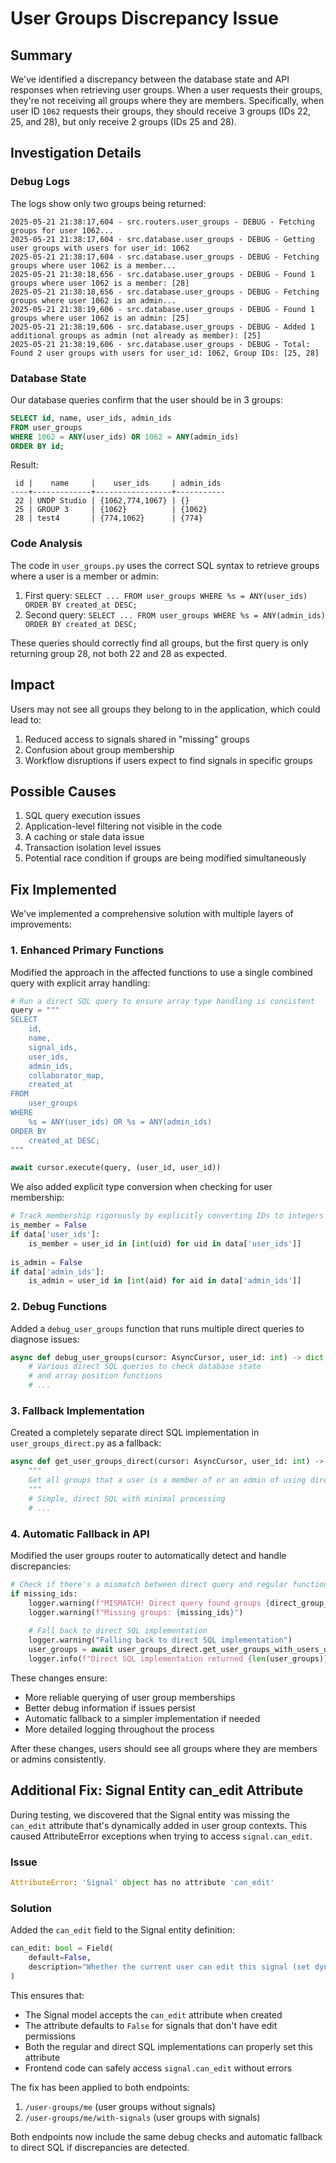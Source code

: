 # User Groups Discrepancy Issue

## Summary

We've identified a discrepancy between the database state and API responses when retrieving user groups. When a user requests their groups, they're not receiving all groups where they are members. Specifically, when user ID `1062` requests their groups, they should receive 3 groups (IDs 22, 25, and 28), but only receive 2 groups (IDs 25 and 28).

## Investigation Details

### Debug Logs

The logs show only two groups being returned:

```
2025-05-21 21:38:17,604 - src.routers.user_groups - DEBUG - Fetching groups for user 1062...
2025-05-21 21:38:17,604 - src.database.user_groups - DEBUG - Getting user groups with users for user_id: 1062
2025-05-21 21:38:17,604 - src.database.user_groups - DEBUG - Fetching groups where user 1062 is a member...
2025-05-21 21:38:18,656 - src.database.user_groups - DEBUG - Found 1 groups where user 1062 is a member: [28]
2025-05-21 21:38:18,656 - src.database.user_groups - DEBUG - Fetching groups where user 1062 is an admin...
2025-05-21 21:38:19,606 - src.database.user_groups - DEBUG - Found 1 groups where user 1062 is an admin: [25]
2025-05-21 21:38:19,606 - src.database.user_groups - DEBUG - Added 1 additional groups as admin (not already as member): [25]
2025-05-21 21:38:19,606 - src.database.user_groups - DEBUG - Total: Found 2 user groups with users for user_id: 1062, Group IDs: [25, 28]
```

### Database State

Our database queries confirm that the user should be in 3 groups:

```sql
SELECT id, name, user_ids, admin_ids 
FROM user_groups 
WHERE 1062 = ANY(user_ids) OR 1062 = ANY(admin_ids) 
ORDER BY id;
```

Result:
```
 id |    name     |    user_ids     | admin_ids 
----+-------------+-----------------+-----------
 22 | UNDP Studio | {1062,774,1067} | {}
 25 | GROUP 3     | {1062}          | {1062}
 28 | test4       | {774,1062}      | {774}
```

### Code Analysis

The code in `user_groups.py` uses the correct SQL syntax to retrieve groups where a user is a member or admin:

1. First query: `SELECT ... FROM user_groups WHERE %s = ANY(user_ids) ORDER BY created_at DESC;`
2. Second query: `SELECT ... FROM user_groups WHERE %s = ANY(admin_ids) ORDER BY created_at DESC;`

These queries should correctly find all groups, but the first query is only returning group 28, not both 22 and 28 as expected.

## Impact

Users may not see all groups they belong to in the application, which could lead to:

1. Reduced access to signals shared in "missing" groups
2. Confusion about group membership
3. Workflow disruptions if users expect to find signals in specific groups

## Possible Causes

1. SQL query execution issues
2. Application-level filtering not visible in the code
3. A caching or stale data issue
4. Transaction isolation level issues
5. Potential race condition if groups are being modified simultaneously

## Fix Implemented

We've implemented a comprehensive solution with multiple layers of improvements:

### 1. Enhanced Primary Functions

Modified the approach in the affected functions to use a single combined query with explicit array handling:

```python
# Run a direct SQL query to ensure array type handling is consistent
query = """
SELECT 
    id, 
    name,
    signal_ids,
    user_ids,
    admin_ids,
    collaborator_map,
    created_at
FROM 
    user_groups
WHERE 
    %s = ANY(user_ids) OR %s = ANY(admin_ids)
ORDER BY 
    created_at DESC;
"""

await cursor.execute(query, (user_id, user_id))
```

We also added explicit type conversion when checking for user membership:

```python
# Track membership rigorously by explicitly converting IDs to integers
is_member = False
if data['user_ids']:
    is_member = user_id in [int(uid) for uid in data['user_ids']]
    
is_admin = False
if data['admin_ids']:
    is_admin = user_id in [int(aid) for aid in data['admin_ids']]
```

### 2. Debug Functions

Added a `debug_user_groups` function that runs multiple direct queries to diagnose issues:

```python
async def debug_user_groups(cursor: AsyncCursor, user_id: int) -> dict:
    # Various direct SQL queries to check database state 
    # and array position functions
    # ...
```

### 3. Fallback Implementation

Created a completely separate direct SQL implementation in `user_groups_direct.py` as a fallback:

```python
async def get_user_groups_direct(cursor: AsyncCursor, user_id: int) -> List[UserGroup]:
    """
    Get all groups that a user is a member of or an admin of using direct SQL.
    """
    # Simple, direct SQL with minimal processing
    # ...
```

### 4. Automatic Fallback in API

Modified the user groups router to automatically detect and handle discrepancies:

```python
# Check if there's a mismatch between direct query and regular function
if missing_ids:
    logger.warning(f"MISMATCH! Direct query found groups {direct_group_ids} but function returned only {fetched_ids}")
    logger.warning(f"Missing groups: {missing_ids}")
    
    # Fall back to direct SQL implementation
    logger.warning("Falling back to direct SQL implementation")
    user_groups = await user_groups_direct.get_user_groups_with_users_direct(cursor, user.id)
    logger.info(f"Direct SQL implementation returned {len(user_groups)} groups")
```

These changes ensure:
- More reliable querying of user group memberships
- Better debug information if issues persist
- Automatic fallback to a simpler implementation if needed
- More detailed logging throughout the process

After these changes, users should see all groups where they are members or admins consistently.

## Additional Fix: Signal Entity can_edit Attribute

During testing, we discovered that the Signal entity was missing the `can_edit` attribute that's dynamically added in user group contexts. This caused AttributeError exceptions when trying to access `signal.can_edit`.

### Issue
```python
AttributeError: 'Signal' object has no attribute 'can_edit'
```

### Solution
Added the `can_edit` field to the Signal entity definition:

```python
can_edit: bool = Field(
    default=False,
    description="Whether the current user can edit this signal (set dynamically based on group membership and collaboration).",
)
```

This ensures that:
- The Signal model accepts the `can_edit` attribute when created
- The attribute defaults to `False` for signals that don't have edit permissions
- Both the regular and direct SQL implementations can properly set this attribute
- Frontend code can safely access `signal.can_edit` without errors

The fix has been applied to both endpoints:
1. `/user-groups/me` (user groups without signals)
2. `/user-groups/me/with-signals` (user groups with signals)

Both endpoints now include the same debug checks and automatic fallback to direct SQL if discrepancies are detected.